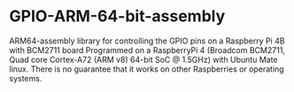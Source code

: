 # GPIO-ARM-64-bit-assembly
ARM64-assembly library for controlling the GPIO pins on a Raspberry Pi 4B with BCM2711 board
Programmed on a RaspberryPi 4 (Broadcom BCM2711, Quad core Cortex-A72 (ARM v8) 64-bit SoC @ 1.5GHz) with Ubuntu Mate linux.
There is no guarantee that it works on other Raspberries or operating systems.
